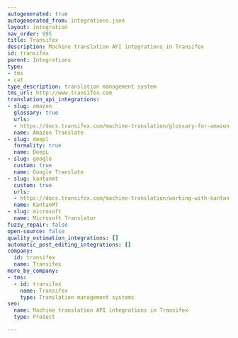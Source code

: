 ```yaml
---
autogenerated: true
autogenerated_from: integrations.json
layout: integration
nav_order: 995
title: Transifex
description: Machine translation API integrations in Transifex
id: transifex
parent: Integrations
type:
- tms
- cat
type_description: translation management system
tms_url: http://www.transifex.com
translation_api_integrations:
- slug: amazon
  glossary: true
  urls:
  - https://docs.transifex.com/machine-translation/glossary-for-amazon-machine-translation-mt
  name: Amazon Translate
- slug: deepl
  formality: true
  name: DeepL
- slug: google
  custom: true
  name: Google Translate
- slug: kantanmt
  custom: true
  urls:
  - https://docs.transifex.com/machine-translation/working-with-kantan-mt
  name: KantanMT
- slug: microsoft
  name: Microsoft Translator
fuzzy_repair: false
open-source: false
quality_estimation_integrations: []
automatic_post_editing_integrations: []
company:
  id: transifex
  name: Transifex
more_by_company:
- tms:
  - id: transifex
    name: Transifex
    type: Translation management systems
seo:
  name: Machine translation API integrations in Transifex
  type: Product

---
```


